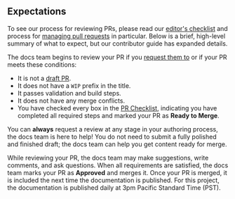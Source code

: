 ## Expectations

To see our process for reviewing PRs, please read our [editor's checklist][contrib-checklist] and
process for [managing pull requests][contrib-managing-prs] in particular. Below is a brief,
high-level summary of what to expect, but our contributor guide has expanded details.

The docs team begins to review your PR if you [request them to][gh-review-request] or if your PR
meets these conditions:

- It is not a [draft PR][gh-drafts].
- It does not have a `WIP` prefix in the title.
- It passes validation and build steps.
- It does not have any merge conflicts.
- You have checked every box in the [PR Checklist](#pr-checklist), indicating you have completed all
  required steps and marked your PR as **Ready to Merge**.

You can **always** request a review at any stage in your authoring process, the docs team is here to
help! You do not need to submit a fully polished and finished draft; the docs team can help you get
content ready for merge.

While reviewing your PR, the docs team may make suggestions, write comments, and ask questions. When
all requirements are satisfied, the docs team marks your PR as **Approved** and merges it. Once your
PR is merged, it is included the next time the documentation is published. For this project, the
documentation is published daily at 3pm Pacific Standard Time (PST).

[contrib-checklist]: https://docs.microsoft.com/powershell/scripting/community/contributing/editorial-checklist
[contrib-managing-prs]: https://docs.microsoft.com/powershell/scripting/community/contributing/managing-pull-requests
[contrib]: https://docs.microsoft.com/powershell/scripting/community/contributing/overview
[gh-drafts]: https://docs.github.com/en/pull-requests/collaborating-with-pull-requests/proposing-changes-to-your-work-with-pull-requests/about-pull-requests#draft-pull-requests
[gh-review-request]: https://docs.github.com/en/pull-requests/collaborating-with-pull-requests/proposing-changes-to-your-work-with-pull-requests/requesting-a-pull-request-review
